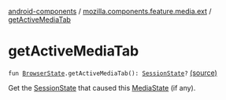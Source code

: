 [android-components](../index.md) / [mozilla.components.feature.media.ext](index.md) / [getActiveMediaTab](./get-active-media-tab.md)

# getActiveMediaTab

`fun `[`BrowserState`](../mozilla.components.browser.state.state/-browser-state/index.md)`.getActiveMediaTab(): `[`SessionState`](../mozilla.components.browser.state.state/-session-state/index.md)`?` [(source)](https://github.com/mozilla-mobile/android-components/blob/master/components/feature/media/src/main/java/mozilla/components/feature/media/ext/MediaState.kt#L80)

Get the [SessionState](../mozilla.components.browser.state.state/-session-state/index.md) that caused this [MediaState](../mozilla.components.browser.state.state/-media-state/index.md) (if any).

